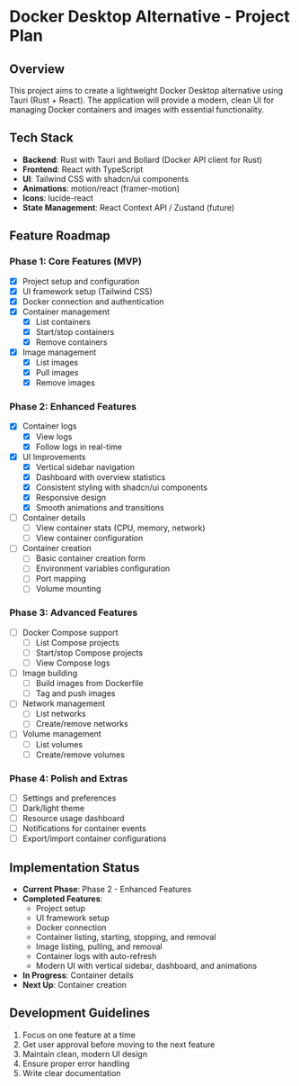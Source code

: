 # Docker Desktop Alternative - Project Plan

## Overview

This project aims to create a lightweight Docker Desktop alternative using Tauri (Rust + React). The application will provide a modern, clean UI for managing Docker containers and images with essential functionality.

## Tech Stack

- **Backend**: Rust with Tauri and Bollard (Docker API client for Rust)
- **Frontend**: React with TypeScript
- **UI**: Tailwind CSS with shadcn/ui components
- **Animations**: motion/react (framer-motion)
- **Icons**: lucide-react
- **State Management**: React Context API / Zustand (future)

## Feature Roadmap

### Phase 1: Core Features (MVP)

- [x] Project setup and configuration
- [x] UI framework setup (Tailwind CSS)
- [x] Docker connection and authentication
- [x] Container management
  - [x] List containers
  - [x] Start/stop containers
  - [x] Remove containers
- [x] Image management
  - [x] List images
  - [x] Pull images
  - [x] Remove images

### Phase 2: Enhanced Features

- [x] Container logs
  - [x] View logs
  - [x] Follow logs in real-time
- [x] UI Improvements
  - [x] Vertical sidebar navigation
  - [x] Dashboard with overview statistics
  - [x] Consistent styling with shadcn/ui components
  - [x] Responsive design
  - [x] Smooth animations and transitions
- [ ] Container details
  - [ ] View container stats (CPU, memory, network)
  - [ ] View container configuration
- [ ] Container creation
  - [ ] Basic container creation form
  - [ ] Environment variables configuration
  - [ ] Port mapping
  - [ ] Volume mounting

### Phase 3: Advanced Features

- [ ] Docker Compose support
  - [ ] List Compose projects
  - [ ] Start/stop Compose projects
  - [ ] View Compose logs
- [ ] Image building
  - [ ] Build images from Dockerfile
  - [ ] Tag and push images
- [ ] Network management
  - [ ] List networks
  - [ ] Create/remove networks
- [ ] Volume management
  - [ ] List volumes
  - [ ] Create/remove volumes

### Phase 4: Polish and Extras

- [ ] Settings and preferences
- [ ] Dark/light theme
- [ ] Resource usage dashboard
- [ ] Notifications for container events
- [ ] Export/import container configurations

## Implementation Status

- **Current Phase**: Phase 2 - Enhanced Features
- **Completed Features**:
  - Project setup
  - UI framework setup
  - Docker connection
  - Container listing, starting, stopping, and removal
  - Image listing, pulling, and removal
  - Container logs with auto-refresh
  - Modern UI with vertical sidebar, dashboard, and animations
- **In Progress**: Container details
- **Next Up**: Container creation

## Development Guidelines

1. Focus on one feature at a time
2. Get user approval before moving to the next feature
3. Maintain clean, modern UI design
4. Ensure proper error handling
5. Write clear documentation
